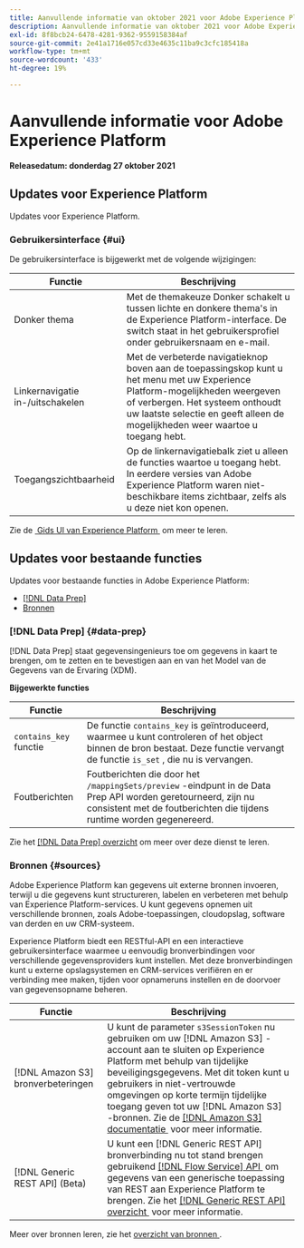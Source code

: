 ```yaml
---
title: Aanvullende informatie van oktober 2021 voor Adobe Experience Platform
description: Aanvullende informatie van oktober 2021 voor Adobe Experience Platform.
exl-id: 8f8bcb24-6478-4281-9362-9559158384af
source-git-commit: 2e41a1716e057cd33e4635c11ba9c3cfc185418a
workflow-type: tm+mt
source-wordcount: '433'
ht-degree: 19%

---
```


# Aanvullende informatie voor Adobe Experience Platform

**Releasedatum: donderdag 27 oktober 2021**

## Updates voor Experience Platform

Updates voor Experience Platform.

### Gebruikersinterface {#ui}

De gebruikersinterface is bijgewerkt met de volgende wijzigingen:

| Functie | Beschrijving |
| --- | --- |
| Donker thema | Met de themakeuze Donker schakelt u tussen lichte en donkere thema&#39;s in de Experience Platform-interface. De switch staat in het gebruikersprofiel onder gebruikersnaam en e-mail. |
| Linkernavigatie in-/uitschakelen | Met de verbeterde navigatieknop boven aan de toepassingskop kunt u het menu met uw Experience Platform-mogelijkheden weergeven of verbergen. Het systeem onthoudt uw laatste selectie en geeft alleen de mogelijkheden weer waartoe u toegang hebt. |
| Toegangszichtbaarheid | Op de linkernavigatiebalk ziet u alleen de functies waartoe u toegang hebt. In eerdere versies van Adobe Experience Platform waren niet-beschikbare items zichtbaar, zelfs als u deze niet kon openen. |

Zie de [&#x200B; Gids UI van Experience Platform &#x200B;](../../landing/ui-guide.md) om meer te leren.

## Updates voor bestaande functies

Updates voor bestaande functies in Adobe Experience Platform:

- [[!DNL Data Prep]](#data-prep)
- [Bronnen](#sources)

### [!DNL Data Prep] {#data-prep}

[!DNL Data Prep] staat gegevensingenieurs toe om gegevens in kaart te brengen, om te zetten en te bevestigen aan en van het Model van de Gegevens van de Ervaring (XDM).

**Bijgewerkte functies**

| Functie | Beschrijving |
| --- | --- |
| `contains_key` functie | De functie `contains_key` is geïntroduceerd, waarmee u kunt controleren of het object binnen de bron bestaat. Deze functie vervangt de functie `is_set` , die nu is vervangen. |
| Foutberichten | Foutberichten die door het `/mappingSets/preview` -eindpunt in de Data Prep API worden geretourneerd, zijn nu consistent met de foutberichten die tijdens runtime worden gegenereerd. |

Zie het [[!DNL Data Prep]  overzicht &#x200B;](../../data-prep/home.md) om meer over deze dienst te leren.

### Bronnen {#sources}

Adobe Experience Platform kan gegevens uit externe bronnen invoeren, terwijl u die gegevens kunt structureren, labelen en verbeteren met behulp van Experience Platform-services. U kunt gegevens opnemen uit verschillende bronnen, zoals Adobe-toepassingen, cloudopslag, software van derden en uw CRM-systeem.

Experience Platform biedt een RESTful-API en een interactieve gebruikersinterface waarmee u eenvoudig bronverbindingen voor verschillende gegevensproviders kunt instellen. Met deze bronverbindingen kunt u externe opslagsystemen en CRM-services verifiëren en er verbinding mee maken, tijden voor opnameruns instellen en de doorvoer van gegevensopname beheren.

| Functie | Beschrijving |
| --- | --- |
| [!DNL Amazon S3] bronverbeteringen | U kunt de parameter `s3SessionToken` nu gebruiken om uw [!DNL Amazon S3] -account aan te sluiten op Experience Platform met behulp van tijdelijke beveiligingsgegevens. Met dit token kunt u gebruikers in niet-vertrouwde omgevingen op korte termijn tijdelijke toegang geven tot uw [!DNL Amazon S3] -bronnen. Zie de [[!DNL Amazon S3]  documentatie &#x200B;](../../sources/connectors/cloud-storage/s3.md#prerequisites) voor meer informatie. |
| [!DNL Generic REST API] (Beta) | U kunt een [!DNL Generic REST API] bronverbinding nu tot stand brengen gebruikend [[!DNL Flow Service]  API &#x200B;](../../sources/tutorials/api/create/protocols/generic-rest.md) om gegevens van een generische toepassing van REST aan Experience Platform te brengen. Zie het [[!DNL Generic REST API]  overzicht &#x200B;](../../sources/connectors/protocols/generic-rest.md) voor meer informatie. |

Meer over bronnen leren, zie het [&#x200B; overzicht van bronnen &#x200B;](../../sources/home.md).
